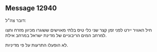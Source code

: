 ## Message 12940

דובר צה"ל:


חיל האוויר יירט לפני זמן קצר שני כלי טיס בלתי מאוישים ששוגרו מכיוון מזרח וחצו למרחב המים הריבוניים של מדינת ישראל במרחב אילת. 

לא הופעלו התרעות על פי מדיניות.

